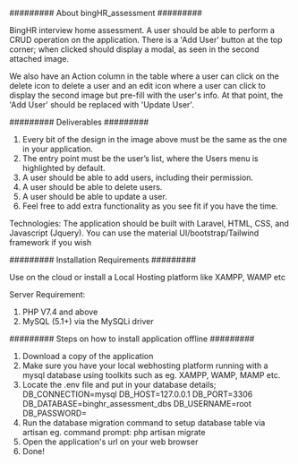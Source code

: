 ######### About bingHR_assessment #########

BingHR interview home assessment. A user should be able to perform a CRUD operation on the application. There is a 'Add User' button at the top corner; when clicked should display a modal, as seen in the second attached image.

We also have an Action column in the table where a user can click on the delete icon to delete a user and an edit icon where a user can click to display the second image but pre-fill with the user's info. At that point, the 'Add User' should be replaced with 'Update User'.

######### Deliverables #########

1. Every bit of the design in the image above must be the same as the one in your application.
2. The entry point must be the user’s list, where the Users menu is highlighted by default.
3. A user should be able to add users, including their permission.
4. A user should be able to delete users.
5. A user should be able to update a user.
6. Feel free to add extra functionality as you see fit if you have the time.

Technologies: The application should be built with Laravel, HTML, CSS, and Javascript (Jquery). You can use the material UI/bootstrap/Tailwind framework if you wish

######### Installation Requirements #########

Use on the cloud or install a Local Hosting platform like XAMPP, WAMP etc

Server Requirement:

1. PHP V7.4 and above
2. MySQL (5.1+) via the MySQLi driver

######### Steps on how to install application offline #########

1. Download a copy of the application
2. Make sure you have your local webhosting platform running with a mysql database using toolkits such as eg. XAMPP, WAMP, MAMP etc.
3. Locate the .env file and put in your database details;
   DB_CONNECTION=mysql
   DB_HOST=127.0.0.1
   DB_PORT=3306
   DB_DATABASE=binghr_assessment_dbs
   DB_USERNAME=root
   DB_PASSWORD=
4. Run the database migration command to setup database table via artisan eg. command prompt: php artisan migrate
5. Open the application's url on your web browser
6. Done!
